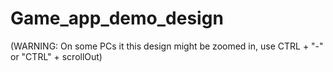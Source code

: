 # Game_app_demo_design

(WARNING: On some PCs it this design might be zoomed in, use CTRL + "-" or "CTRL" + scrollOut)
